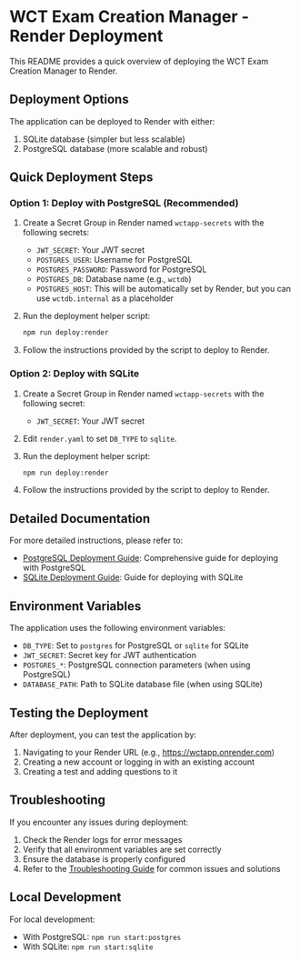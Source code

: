 # WCT Exam Creation Manager - Render Deployment

This README provides a quick overview of deploying the WCT Exam Creation Manager to Render.

## Deployment Options

The application can be deployed to Render with either:
1. SQLite database (simpler but less scalable)
2. PostgreSQL database (more scalable and robust)

## Quick Deployment Steps

### Option 1: Deploy with PostgreSQL (Recommended)

1. Create a Secret Group in Render named `wctapp-secrets` with the following secrets:
   - `JWT_SECRET`: Your JWT secret
   - `POSTGRES_USER`: Username for PostgreSQL
   - `POSTGRES_PASSWORD`: Password for PostgreSQL
   - `POSTGRES_DB`: Database name (e.g., `wctdb`)
   - `POSTGRES_HOST`: This will be automatically set by Render, but you can use `wctdb.internal` as a placeholder

2. Run the deployment helper script:
   ```bash
   npm run deploy:render
   ```

3. Follow the instructions provided by the script to deploy to Render.

### Option 2: Deploy with SQLite

1. Create a Secret Group in Render named `wctapp-secrets` with the following secret:
   - `JWT_SECRET`: Your JWT secret

2. Edit `render.yaml` to set `DB_TYPE` to `sqlite`.

3. Run the deployment helper script:
   ```bash
   npm run deploy:render
   ```

4. Follow the instructions provided by the script to deploy to Render.

## Detailed Documentation

For more detailed instructions, please refer to:

- [PostgreSQL Deployment Guide](./RENDER_POSTGRES_DEPLOYMENT.md): Comprehensive guide for deploying with PostgreSQL
- [SQLite Deployment Guide](./RENDER_DEPLOYMENT.md): Guide for deploying with SQLite

## Environment Variables

The application uses the following environment variables:

- `DB_TYPE`: Set to `postgres` for PostgreSQL or `sqlite` for SQLite
- `JWT_SECRET`: Secret key for JWT authentication
- `POSTGRES_*`: PostgreSQL connection parameters (when using PostgreSQL)
- `DATABASE_PATH`: Path to SQLite database file (when using SQLite)

## Testing the Deployment

After deployment, you can test the application by:

1. Navigating to your Render URL (e.g., https://wctapp.onrender.com)
2. Creating a new account or logging in with an existing account
3. Creating a test and adding questions to it

## Troubleshooting

If you encounter any issues during deployment:

1. Check the Render logs for error messages
2. Verify that all environment variables are set correctly
3. Ensure the database is properly configured
4. Refer to the [Troubleshooting Guide](./TROUBLESHOOTING.md) for common issues and solutions

## Local Development

For local development:

- With PostgreSQL: `npm run start:postgres`
- With SQLite: `npm run start:sqlite`
